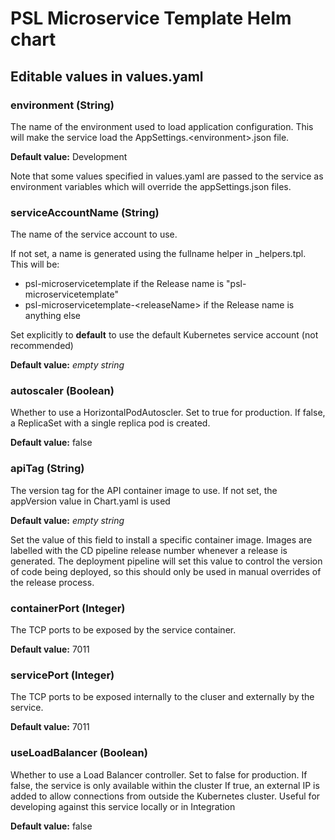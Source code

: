 # PSL Microservice Template Helm chart

## Editable values in values.yaml

### environment (String)
The name of the environment used to load application configuration.
This will make the service load the AppSettings.\<environment>.json file.

**Default value:** Development

Note that some values specified in values.yaml are passed to the service as environment variables which will override the appSettings.json files.

### serviceAccountName (String)
The name of the service account to use.

If not set, a name is generated using the fullname helper in _helpers.tpl. This will be:
- psl-microservicetemplate if the Release name is "psl-microservicetemplate"
- psl-microservicetemplate-\<releaseName> if the Release name is anything else

Set explicitly to **default** to use the default Kubernetes service account (not recommended)

**Default value:** *empty string*

### autoscaler (Boolean)
Whether to use a HorizontalPodAutoscler. Set to true for production.
If false, a ReplicaSet with a single replica pod is created.

**Default value:** false

### apiTag (String)
The version tag for the API container image to use.
If not set, the appVersion value in Chart.yaml is used

**Default value:** *empty string*

Set the value of this field to install a specific container image. Images are labelled with the CD pipeline release number whenever a release is generated. The deployment pipeline will set this value to control the version of code being deployed, so this should only be used in manual overrides of the release process.

### containerPort (Integer)
The TCP ports to be exposed by the service container.

**Default value:** 7011

### servicePort (Integer)
The TCP ports to be exposed internally to the cluser and externally by the service.

**Default value:** 7011

### useLoadBalancer (Boolean)
Whether to use a Load Balancer controller. Set to false for production. 
If false, the service is only available within the cluster
If true, an external IP is added to allow connections from outside the Kubernetes cluster. Useful for developing against this service locally or in Integration

**Default value:** false
